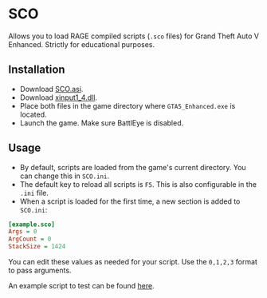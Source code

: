 # SCO
Allows you to load RAGE compiled scripts (`.sco` files) for Grand Theft Auto V Enhanced. Strictly for educational purposes.

## Installation
- Download [SCO.asi](https://github.com/ShinyWasabi/SCO/releases/download/SCO/SCO.asi).
- Download [xinput1_4.dll](https://github.com/ThirteenAG/Ultimate-ASI-Loader/releases/download/x64-latest/xinput1_4-x64.zip).
- Place both files in the game directory where `GTA5_Enhanced.exe` is located.
- Launch the game. Make sure BattlEye is disabled.

## Usage
- By default, scripts are loaded from the game's current directory. You can change this in `SCO.ini`.
- The default key to reload all scripts is `F5`. This is also configurable in the `.ini` file.
- When a script is loaded for the first time, a new section is added to `SCO.ini`:
```ini
[example.sco]
Args = 0
ArgCount = 0
StackSize = 1424
```
You can edit these values as needed for your script. Use the `0,1,2,3` format to pass arguments.

An example script to test can be found [here](https://github.com/ShinyWasabi/SCO/releases/download/SCO/hello_world.sco).